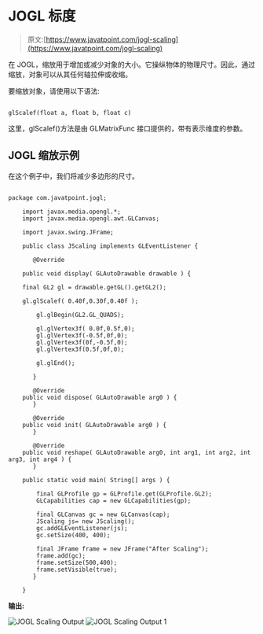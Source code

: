 # JOGL 标度

> 原文:[https://www.javatpoint.com/jogl-scaling](https://www.javatpoint.com/jogl-scaling)

在 JOGL，缩放用于增加或减少对象的大小。它操纵物体的物理尺寸。因此，通过缩放，对象可以从其任何轴拉伸或收缩。

要缩放对象，请使用以下语法:

```

glScalef(float a, float b, float c)

```

这里，glScalef()方法是由 GLMatrixFunc 接口提供的，带有表示维度的参数。

## JOGL 缩放示例

在这个例子中，我们将减少多边形的尺寸。

```

package com.javatpoint.jogl;

	import javax.media.opengl.*;
	import javax.media.opengl.awt.GLCanvas; 

	import javax.swing.JFrame;

	public class JScaling implements GLEventListener {

	   @Override 

	public void display( GLAutoDrawable drawable ) { 

	final GL2 gl = drawable.getGL().getGL2(); 

	gl.glScalef( 0.40f,0.30f,0.40f ); 

		gl.glBegin(GL2.GL_QUADS);

		gl.glVertex3f( 0.0f,0.5f,0);
		gl.glVertex3f(-0.5f,0f,0);
		gl.glVertex3f(0f,-0.5f,0);
		gl.glVertex3f(0.5f,0f,0);

		gl.glEnd();

	   }

	   @Override 
	public void dispose( GLAutoDrawable arg0 ) { 
	   } 

	   @Override 
	public void init( GLAutoDrawable arg0 ) { 
	   } 

	   @Override 
	public void reshape( GLAutoDrawable arg0, int arg1, int arg2, int arg3, int arg4 ) { 
	   }

	public static void main( String[] args ) {   

		final GLProfile gp = GLProfile.get(GLProfile.GL2);
		GLCapabilities cap = new GLCapabilities(gp);

		final GLCanvas gc = new GLCanvas(cap);
		JScaling js= new JScaling();
		gc.addGLEventListener(js);
		gc.setSize(400, 400);

		final JFrame frame = new JFrame("After Scaling");
		frame.add(gc);
		frame.setSize(500,400);
		frame.setVisible(true);  
	   } 

	}

```

**输出:**

![JOGL Scaling Output](../Images/1a433711c902f429402d1b0b2b440ee8.png)
![JOGL Scaling Output 1](../Images/bfbc62e81a07d99a6c0ff6ad64bf8dd9.png)
